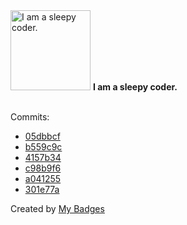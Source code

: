 <img src="https://my-badges.github.io/my-badges/sleepy-coder.png" alt="I am a sleepy coder." title="I am a sleepy coder." width="128">
<strong>I am a sleepy coder.</strong>
<br><br>

Commits:

- <a href="https://github.com/eryajf/learning-weekly/commit/05dbbcf43de21349f29a81e1a65d3b6be18085cd">05dbbcf</a>
- <a href="https://github.com/eryajf/learning-weekly/commit/b559c9c111b3b4b972205c7923ebd9909239b79e">b559c9c</a>
- <a href="https://github.com/eryajf/HowToStartOpenSource/commit/4157b34348fb79c55860a214fe8a9e494ef778b9">4157b34</a>
- <a href="https://github.com/eryajf/talk/commit/c98b9f6ccf13814f3bc1c779bf02e59023230b5a">c98b9f6</a>
- <a href="https://github.com/eryajf/learning-weekly/commit/a04125575f71bccb4828534a583596405bfae130">a041255</a>
- <a href="https://github.com/eryajf/learning-weekly/commit/301e77ac99f4dc7109778e090f2f3dbba6cfe3e0">301e77a</a>


Created by <a href="https://github.com/my-badges/my-badges">My Badges</a>